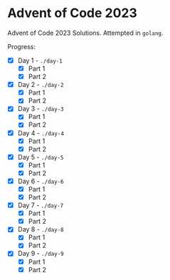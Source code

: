 # Advent of Code 2023

Advent of Code 2023 Solutions. Attempted in `golang`.

Progress: 

- [x] Day 1 - `./day-1`
    - [x] Part 1
    - [x] Part 2

- [x] Day 2 - `./day-2`
    - [x] Part 1
    - [x] Part 2
- [x] Day 3 - `./day-3`
    - [x] Part 1
    - [x] Part 2
- [x] Day 4 - `./day-4`
    - [x] Part 1
    - [x] Part 2
- [x] Day 5 - `./day-5`
    - [x] Part 1
    - [x] Part 2
- [x] Day 6 - `./day-6`
    - [x] Part 1
    - [x] Part 2
- [x] Day 7 - `./day-7`
    - [x] Part 1
    - [x] Part 2
- [x] Day 8 - `./day-8`
    - [x] Part 1
    - [x] Part 2
- [x] Day 9 - `./day-9`
    - [x] Part 1
    - [x] Part 2
